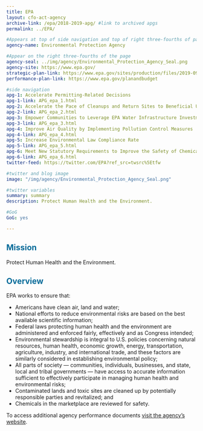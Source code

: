 ```yaml
---
title: EPA
layout: cfo-act-agency
archive-link: /epa/2018-2019-apg/ #link to archived apgs
permalink: ../EPA/

#Appears at top of side navigation and top of right three-fourths of page
agency-name: Environmental Protection Agency

#Appear on the right three-fourths of the page
agency-seal: ../img/agency/Environmental_Protection_Agency_Seal.png
agency-site: https://www.epa.gov/
strategic-plan-link: https://www.epa.gov/sites/production/files/2019-09/documents/fy-2018-2022-epa-strategic-plan.pdf
performance-plan-link: https://www.epa.gov/planandbudget

#side navigation
apg-1: Accelerate Permitting-Related Decisions
apg-1-link: APG_epa_1.html
apg-2: Accelerate the Pace of Cleanups and Return Sites to Beneficial Use
apg-2-link: APG_epa_2.html
apg-3: Empower Communities to Leverage EPA Water Infrastructure Investments
apg-3-link: APG_epa_3.html
apg-4: Improve Air Quality by Implementing Pollution Control Measures
apg-4-link: APG_epa_4.html
apg-5: Increase Environmental Law Compliance Rate
apg-5-link: APG_epa_5.html
apg-6: Meet New Statutory Requirements to Improve the Safety of Chemicals in Commerce
apg-6-link: APG_epa_6.html
twitter-feed: https://twitter.com/EPA?ref_src=twsrc%5Etfw

#twitter and blog image
image: "/img/agency/Environmental_Protection_Agency_Seal.png"

#twitter variables
summary: summary
description: Protect Human Health and the Environment.

#GoG
GoG: yes

---
```


<div class="usa-grid usa-graphic_list-row">
  <div class="usa-width-one-whole usa-media_block agency-page-section">
    <h2 style="color:#046b99;">Mission</h2>
    <p>Protect Human Health and the Environment.</p>
  </div>
</div>

<div class="usa-grid usa-graphic_list-row">
  <div class="usa-width-one-whole usa-media_block agency-page-section">
    <h2 style="color:#046b99;">Overview</h2>
    <p>EPA works to ensure that:
      <ul>
      <li>Americans have clean air, land and water;</li>
      <li>National efforts to reduce environmental risks are based on the best available scientific information;</li>
      <li>Federal laws protecting human health and the environment are administered and enforced fairly, effectively and as Congress intended;</li>
      <li>Environmental stewardship is integral to U.S. policies concerning natural resources, human health, economic growth, energy, transportation, agriculture, industry, and international trade, and these factors are similarly considered in establishing environmental policy;</li>
      <li>All parts of society &mdash; communities, individuals, businesses, and state, local and tribal governments &mdash; have access to accurate information sufficient to effectively participate in managing human health and environmental risks;</li>
      <li>Contaminated lands and toxic sites are cleaned up by potentially responsible parties and revitalized; and</li>
      <li>Chemicals in the marketplace are reviewed for safety. </li>
      </ul>
    </p>
  </div>
</div>

<div class="usa-grid usa-graphic_list-row">
  <div class="usa-width-one-whole usa-media_block">
    <p>To access additional agency performance documents <a href="https://www.epa.gov/planandbudget" target="_blank">visit the agency’s website</a>.</p>
  </div>
</div>
